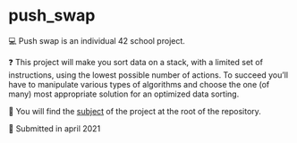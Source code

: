 # push_swap

:computer: Push swap is an individual 42 school project. 

:question: This project will make you sort data on a stack, with a limited set of instructions, using the lowest possible number of actions. To succeed you’ll have to manipulate various types of algorithms and choose the one (of many) most appropriate solution for an optimized data sorting.

:page_with_curl: You will find the [subject](https://github.com/anfisah/push_swap/blob/main/en.subject.pdf) of the project at the root of the repository.

:calendar: Submitted in april 2021
